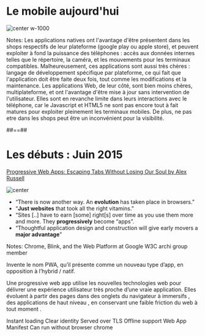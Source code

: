 
# Le mobile aujourd'hui

![center w-1000](./assets/images/dileme_app_mobile.png)

Notes:
Les applications natives ont l'avantage d'être présentent dans les shops respectifs de leur plateforme (google play ou apple store), et peuvent exploiter à fond la puissance des téléphones : accès aux données internes telles que le répertoire, la caméra, et les mouvements pour les terminaux compatibles.
Malheureusement, ces applications sont aussi très chères : langage de développement spécifique par plateforme, ce qui fait que l'application doit être faite deux fois, tout comme les modifications et la maintenance.
Les applications Web, de leur côté, sont bien moins chères, multiplateforme, et ont l'avantage d'être mise à jour sans intervention de l'utilisateur.
Elles sont en revanche limite dans leurs interactions avec le téléphone, car le Javascript et HTML5 ne sont pas encore tout à fait matures pour exploiter pleinement les terminaux mobiles. De plus, ne pas etre dans les shops peut être un inconvénient pour la visibilité.



##==##

# Les débuts : Juin 2015


[Progressive Web Apps: Escaping Tabs Without Losing Our Soul by Alex Russell](https://infrequently.org/2015/06/progressive-apps-escaping-tabs-without-losing-our-soul/)

![center](./assets/images/alex_russel.png)

* “There is now another way. An **evolution** has taken place in browsers.” 
* “**Just websites** that took all the right vitamins.”
* “Sites [..] have to earn [some] right[s] over time as you use them more and more. They **progressively** become “apps”.
* “Thoughtful application design and construction will give early movers a **major advantage**”


Notes:
Chrome, Blink, and the Web Platform at Google
W3C archi group member

Invente le nom PWA, qu’il présente comme un nouveau type d’app, en opposition à l’hybrid / natif.

Une progressive web app utilise les nouvelles technologies web pour délivrer une expérience utilisateur très proche d’une vraie application. Elles évoluent à partir des pages dans des onglets du navigateur à immersifs , des applications de haut niveau , en conservant une faible friction du web à tout moment .

Instant loading
Clear identity
Served over TLS
Offline support
Web App Manifest
Can run without browser chrome


